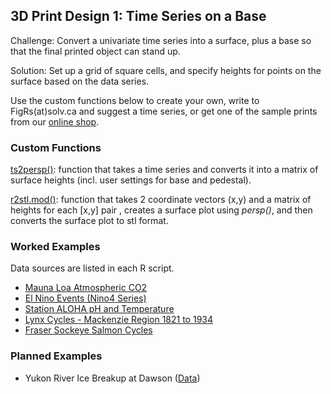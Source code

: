 ## 3D Print Design 1: Time Series on a Base


Challenge: Convert a univariate time series into a surface,
plus a base so that the final printed object can stand up. 

Solution: Set up a grid of square cells, and specify 
heights for points on the surface based on the data series.

Use the custom functions below to create your own, 
write to FigRs(at)solv.ca and suggest a time series, 
or get one of the sample prints from our [online shop](https://www.shapeways.com/shops/solv).


### Custom Functions

[ts2persp()]( ): function that takes a time series and converts it into a matrix of surface heights
(incl. user settings for base and pedestal).

[r2stl.mod()](): function that takes 2 coordinate vectors (x,y) and a matrix of heights for each [x,y] pair 
, creates a surface plot using *persp()*, and then converts the surface plot to stl format.




### Worked Examples

Data sources are listed in each R script.

* [Mauna Loa Atmospheric CO2](https://github.com/SOLV-Code/FigRs/blob/master/3D%20Prints/Time%20Series/SCRIPT_3DTimeSeries_MaunaLoaCO2.R)   
* [El Nino Events (Nino4 Series)]()   
* [Station ALOHA pH and Temperature]()   
* [Lynx Cycles - Mackenzie Region 1821 to 1934](https://github.com/SOLV-Code/FigRs/blob/master/3D%20Prints/Time%20Series/SCRIPT_3DTimeSeries_LynxAbd.R)
* [Fraser Sockeye Salmon Cycles]()  


### Planned Examples

* Yukon River Ice Breakup at Dawson ([Data](http://www.yukonriverbreakup.com/statistics))

















